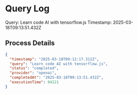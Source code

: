 # Query Log
Query: Learn code AI with tensorflow.js
Timestamp: 2025-03-18T09:13:51.432Z

## Process Details
```json
{
  "timestamp": "2025-03-18T09:12:17.311Z",
  "query": "Learn code AI with tensorflow.js",
  "status": "completed",
  "provider": "openai",
  "completedAt": "2025-03-18T09:13:51.432Z",
  "executionTime": 94121
}
```
